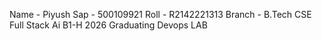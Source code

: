 Name - Piyush
Sap - 500109921
Roll - R2142221313
Branch - B.Tech CSE Full Stack Ai B1-H 2026 Graduating
Devops LAB

